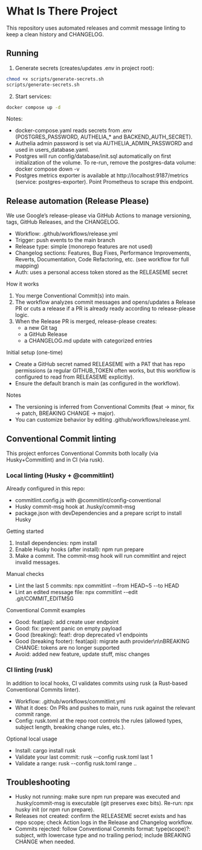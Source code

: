 # What Is There Project

This repository uses automated releases and commit message linting to keep a clean history and CHANGELOG.

## Running

1) Generate secrets (creates/updates .env in project root):

```sh
chmod +x scripts/generate-secrets.sh
scripts/generate-secrets.sh
```

2) Start services:

```sh
docker compose up -d
```

Notes:
- docker-compose.yaml reads secrets from .env (POSTGRES_PASSWORD, AUTHELIA_* and BACKEND_AUTH_SECRET).
- Authelia admin password is set via AUTHELIA_ADMIN_PASSWORD and used in users_database.yaml.
- Postgres will run config/database/init.sql automatically on first initialization of the volume. To re-run, remove the postgres-data volume: docker compose down -v
- Postgres metrics exporter is available at http://localhost:9187/metrics (service: postgres-exporter). Point Prometheus to scrape this endpoint.


## Release automation (Release Please)

We use Google’s release-please via GitHub Actions to manage versioning, tags, GitHub Releases, and the CHANGELOG.

- Workflow: .github/workflows/release.yml
- Trigger: push events to the main branch
- Release type: simple (monorepo features are not used)
- Changelog sections: Features, Bug Fixes, Performance Improvements, Reverts, Documentation, Code Refactoring, etc. (see workflow for full mapping)
- Auth: uses a personal access token stored as the RELEASEME secret

How it works
1) You merge Conventional Commit(s) into main.
2) The workflow analyzes commit messages and opens/updates a Release PR or cuts a release if a PR is already ready according to release-please logic.
3) When the Release PR is merged, release-please creates:
   - a new Git tag
   - a GitHub Release
   - a CHANGELOG.md update with categorized entries

Initial setup (one-time)
- Create a GitHub secret named RELEASEME with a PAT that has repo permissions (a regular GITHUB_TOKEN often works, but this workflow is configured to read from RELEASEME explicitly).
- Ensure the default branch is main (as configured in the workflow).

Notes
- The versioning is inferred from Conventional Commits (feat -> minor, fix -> patch, BREAKING CHANGE -> major).
- You can customize behavior by editing .github/workflows/release.yml.

## Conventional Commit linting

This project enforces Conventional Commits both locally (via Husky+Commitlint) and in CI (via rusk).

### Local linting (Husky + @commitlint)

Already configured in this repo:
- commitlint.config.js with @commitlint/config-conventional
- Husky commit-msg hook at .husky/commit-msg
- package.json with devDependencies and a prepare script to install Husky

Getting started
1) Install dependencies: npm install
2) Enable Husky hooks (after install): npm run prepare
3) Make a commit. The commit-msg hook will run commitlint and reject invalid messages.

Manual checks
- Lint the last 5 commits: npx commitlint --from HEAD~5 --to HEAD
- Lint an edited message file: npx commitlint --edit .git/COMMIT_EDITMSG

Conventional Commit examples
- Good: feat(api): add create user endpoint
- Good: fix: prevent panic on empty payload
- Good (breaking): feat!: drop deprecated v1 endpoints
- Good (breaking footer): feat(api): migrate auth provider\n\nBREAKING CHANGE: tokens are no longer supported
- Avoid: added new feature, update stuff, misc changes

### CI linting (rusk)

In addition to local hooks, CI validates commits using rusk (a Rust-based Conventional Commits linter).

- Workflow: .github/workflows/commitlint.yml
- What it does: On PRs and pushes to main, runs rusk against the relevant commit range.
- Config: rusk.toml at the repo root controls the rules (allowed types, subject length, breaking change rules, etc.).

Optional local usage
- Install: cargo install rusk
- Validate your last commit: rusk --config rusk.toml last 1
- Validate a range: rusk --config rusk.toml range <from>..<to>

## Troubleshooting
- Husky not running: make sure npm run prepare was executed and .husky/commit-msg is executable (git preserves exec bits). Re-run: npx husky init (or npm run prepare).
- Releases not created: confirm the RELEASEME secret exists and has repo scope; check Action logs in the Release and Changelog workflow.
- Commits rejected: follow Conventional Commits format: type(scope)?: subject, with lowercase type and no trailing period; include BREAKING CHANGE when needed.

